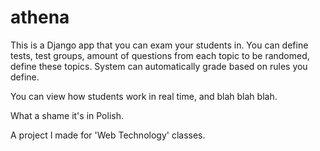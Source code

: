 athena
======

This is a Django app that you can exam your students in. You can define tests, test groups, amount of questions from each topic to be randomed, define these topics. System can automatically grade based on rules you define.

You can view how students work in real time, and blah blah blah.

What a shame it's in Polish.


A project I made for 'Web Technology' classes.

